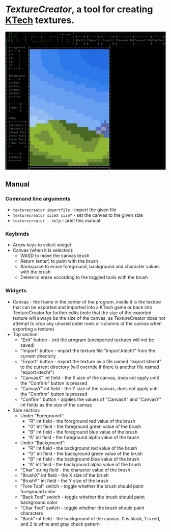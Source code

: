 # _TextureCreator_, a tool for creating [KTech](https://github.com/TheRealKaup/KTech) textures.

![TextureCreator Screenshot](https://github.com/TheRealKaup/TheRealKaup/blob/main/texturecreatorscreenshot.png)

## Manual

### Command line arguments

- `texturecreator importfile` - import the given file
- `texturecreator sizeX sizeY` - set the canvas to the given size
- `texturecreator --help` - print this manual

### Keybinds

- Arrow keys to select widget
- Canvas (when it is selected):
    - WASD to move the canvas brush
    - Return (enter) to paint with the brush
    - Backspace to erase foreground, background and character values with the brush
    - Delete to erase according to the toggled tools with the brush
 
### Widgets

- Canvas - the frame in the center of the program, inside it is the texture that can be exported and imported into a KTech game or back into TextureCreator for further edits (note that the size of the exported texture will always be the size of the canvas, as TextureCreator does not attempt to crop any unused outer rows or columns of the canvas when exporting a texture)
- Top section:
    - "Exit" button - exit the program (unexported textures will not be saved)
    - "Import" button - import the texture file "import.ktecht" from the current directory
    - "Export" button - export the texture as a file named "export.ktecht" to the current directory (will override if there is another file named "export.ktecht")
    - "CanvasX" int field - the X size of the canvas, does not apply until the "Confirm" button is pressed
    - "CanvasY" int field - the Y size of the canvas, does not apply until the "Confirm" button is pressed
    - "Confirm" button - applies the values of "CanvasX" and "CanvasY" int fields as the size of the canvas
- Side section:
    - Under "Foreground":
        - "R" int field - the foreground red value of the brush
        - "G" int field - the foreground green value of the brush
        - "B" int field - the foreground blue value of the brush
        - "A" int field - the foreground alpha value of the brush
    - Under "Background":
        - "R" int field - the background red value of the brush
        - "G" int field - the background green value of the brush
        - "B" int field - the background blue value of the brush
        - "A" int field - the background alpha value of the brush
    - "Char" string field - the character value of the brush
    - "BrushX" int field - the X size of the brush
    - "BrushY" int field - the Y size of the brush
    - "Fore Tool" switch - toggle whether the brush should paint foreground color
    - "Back Tool" switch - toggle whether the brush should paint background color
    - "Char Tool" switch - toggle whether the brush should paint characters
    - "Back" int field - the background of the canvas. 0 is black, 1 is red, and 2 is white and gray check pattern
